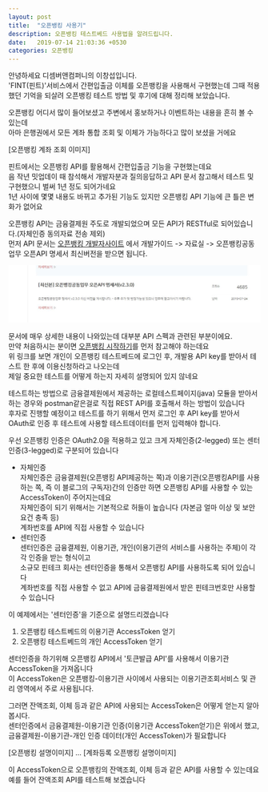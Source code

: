 ```yaml
---
layout: post
title:  "오픈뱅킹 사용기"
description: 오픈뱅킹 테스트베드 사용법을 알려드립니다.
date:   2019-07-14 21:03:36 +0530
categories: 오픈뱅킹
---
```

안녕하세요 디셈버앤컴퍼니의 이창섭입니다.   
'FINT(핀트)'서비스에서 간편입출금 이체를 오픈뱅킹을 사용해서 구현했는데 그때 적용했던 기억을 되살려 오픈뱅킹 테스트 방법 및 후기에 대해 정리해 보았습니다.  

오픈뱅킹 어디서 많이 들어보셨고 주변에서 홍보하거나 이벤트하는 내용을 흔히 볼 수 있는데  
아마 은행권에서 모든 계좌 통합 조회 및 이체가 가능하다고 많이 보셨을 거에요   


[오픈뱅킹 계좌 조회 이미지]

핀트에서는 오픈뱅킹 API를 활용해서 간편입출금 기능을 구현했는데요  
음 작년 밋업데이 때 참석해서 개발자분과 질의응답하고 API 문서 참고해서 테스트 및 구현했으니 벌써 1년 정도 되어가네요   
1년 사이에 몇몇 내용도 바뀌고 추가된 기능도 있지만 오픈뱅킹 API 기능에 큰 틀은 변화가 없어요  

오픈뱅킹 API는 금융결제원 주도로 개발되었으며 모든 API가 RESTful로 되어있습니다.(자체인증 동의자료 전송 제외)   
먼저 API 문서는 [오픈뱅킹 개발자사이트](https://developers.openbanking.or.kr/guide/sdkdownload) 에서 개발가이드 -> 자료실 -> 오픈뱅킹공동업무 오픈API 명세서 최신버전을 받으면 됩니다.   

![api_file_link](images/cslee/api_file_link.JPG)

문서에 매우 상세한 내용이 나와있는데 대부분 API 스펙과 관련된 부분이에요.   
만약 처음하시는 분이면 [오픈뱅킹 시작하기](https://developers.openbanking.or.kr/guide/start)를 먼저 참고해야 하는데요      
위 링크를 보면 개인이 오픈뱅킹 테스트베드에 로그인 후, 개발용 API key를 받아서 테스트 한 후에 이용신청하라고 나오는데   
제일 중요한 테스트를 어떻게 하는지 자세히 설명되어 있지 않네요   

테스트하는 방법으로 금융결제원에서 제공하는 로컬테스트페이지(java) 모듈을 받아서 하는 경우와 postman같은걸로 직접 REST API를 호출해서 하는 방법이 있습니다   
후자로 진행할 예정이고 테스트를 하기 위해서 먼저 로그인 후 API key를 받아서 OAuth로 인증 후 테스트에 사용할 테스트데이터를 먼저 입력해야 합니다.   

우선 오픈뱅킹 인증은 OAuth2.0을 적용하고 있고 크게 자체인증(2-legged) 또는 센터인증(3-legged)로 구분되어 있습니다  
* 자체인증  
  자체인증은 금융결제원(오픈뱅킹 API제공하는 쪽)과 이용기관(오픈뱅킹API를 사용하는 쪽, 즉 이 블로그의 구독자)간의 인증만 하면 오픈뱅킹 API를 사용할 수 있는 AccessToken이 주어지는데요  
  자체인증이 되기 위해서는 기본적으로 허들이 높습니다 (자본금 얼마 이상 및 보안요건 충족 등)  
  계좌번호를 API에 직접 사용할 수 있습니다  
* 센터인증  
  센터인증은 금융결제원, 이용기관, 개인(이용기관의 서비스를 사용하는 주체)이 각각 인증을 받는 형식이고  
  소규모 핀테크 회사는 센터인증을 통해서 오픈뱅킹 API를 사용하도록 되어 있습니다  
  계좌번호를 직접 사용할 수 없고 API에 금융결제원에서 받은 핀테크번호만 사용할 수 있습니다  

이 예제에서는 '센터인증'을 기준으로 설명드리겠습니다  
1. 오픈뱅킹 테스트베드의 이용기관 AccessToken 얻기
2. 오픈뱅킹 테스트베드의 개인 AccessToken 얻기  


센터인증을 하기위해 오픈뱅킹 API에서 '토큰발급 API'를 사용해서 이용기관 AccessToken을 가져옵니다  
이 AccessToken은 오픈뱅킹-이용기관 사이에서 사용되는 이용기관조회서비스 및 관리 영역에서 주로 사용됩니다.  

그러면 잔액조회, 이체 등과 같은 API에 사용되는 AccessToken은 어떻게 얻는지 알아봅시다.  
센터인증에서 금융결제원-이용기관 인증(이용기관 AccessToken얻기)은 위에서 했고, 금융결제원-이용기관-개인 인증 데이터(개인 AccessToken)가 필요합니다

[오픈뱅킹 설명이미지]
...
[계좌등록 오픈뱅킹 설명이미지]


이 AccessToken으로 오픈뱅킹의 잔액조회, 이체 등과 같은 API를 사용할 수 있는데요  
예를 들어 잔액조회 API를 테스트해 보겠습니다  






